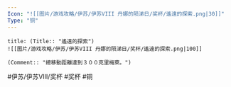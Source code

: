 ```yaml
---
Icon: "![[图片/游戏攻略/伊苏/伊苏VIII 丹娜的陨涕日/奖杯/遙遠的探索.png|30]]"
Type: "铜"
---
```

```ad-common-bronze-trophy
title: (Title:: "遙遠的探索")
![[图片/游戏攻略/伊苏/伊苏VIII 丹娜的陨涕日/奖杯/遙遠的探索.png|100]]

(Comment:: "總移動距離達到３００克里梅萊。")
```

#伊苏/伊苏VIII/奖杯 #奖杯 #铜
